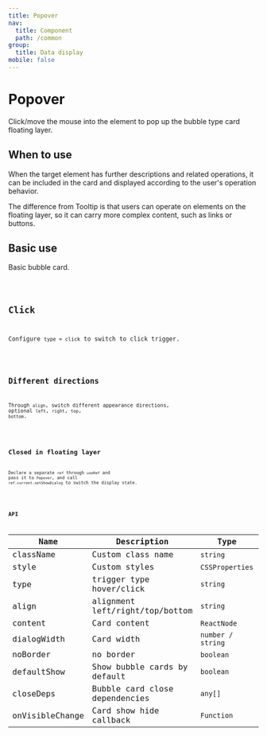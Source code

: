 ```yaml
---
title: Popover
nav:
  title: Component
  path: /common
group:
  title: Data display
mobile: false
---
```


# Popover

Click/move the mouse into the element to pop up the bubble type card floating layer.

## When to use

When the target element has further descriptions and related operations, it can be included in the card and displayed according to the user's operation behavior.

The difference from Tooltip is that users can operate on elements on the floating layer, so it can carry more complex content, such as links or buttons.

## Basic use

Basic bubble card.

<code src="./demos/index1.tsx"/>

## Click

Configure `type = click` to switch to click trigger.

<code src="./demos/index2.tsx" />

## Different directions

Through `align`, switch different appearance directions, optional `left`, `right`, `top`, `bottom`.

<code src="./demos/index3.tsx" />

## Closed in floating layer

Declare a separate `ref` through `useRef` and pass it to `Popover`, and call `ref.current.setShowDialog` to switch the display state.

<code src="./demos/index4.tsx" />

## API

| Name            | Description                     | Type              | Default  |
| --------------- | ------------------------------- | ----------------- | -------- |
| className       | Custom class name               | `string`          | `--`     |
| style           | Custom styles                   | `CSSProperties`   | `--`     |
| type            | trigger type hover/click        | `string`          | `hover`  |
| align           | alignment left/right/top/bottom | `string`          | `bottom` |
| content         | Card content                    | `ReactNode`       | `<></>`  |
| dialogWidth     | Card width                      | `number / string` | `200px`  |
| noBorder        | no border                       | `boolean`         | `false`  |
| defaultShow     | Show bubble cards by default    | `boolean`         | `false`  |
| closeDeps       | Bubble card close dependencies  | `any[]`           | `[]`     |
| onVisibleChange | Card show hide callback         | `Function`        | `--`     |
